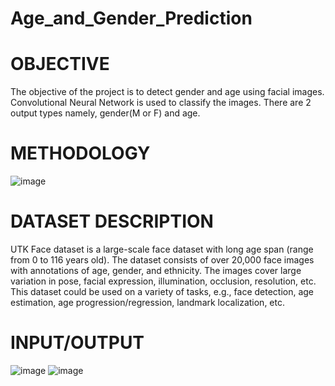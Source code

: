 # Age_and_Gender_Prediction
# OBJECTIVE
The objective of the project is to detect gender and age using facial images. Convolutional Neural Network is used to classify the images. There are 2 output types namely, gender(M or F) and age.

# METHODOLOGY
![image](https://user-images.githubusercontent.com/73791285/213120685-c95bc83f-fed0-4374-9ee7-7253b2a440e2.png)


# DATASET  DESCRIPTION
UTK Face dataset is a large-scale face dataset with long age span (range from 0 to 116 years old). The dataset consists of over 20,000 face images with annotations of age, gender, and ethnicity. The images cover large variation in pose, facial expression, illumination, occlusion, resolution, etc.
This dataset could be used on a variety of tasks, e.g., face detection, age estimation, age progression/regression, landmark localization, etc.


# INPUT/OUTPUT
![image](https://user-images.githubusercontent.com/73791285/213120901-69a054a2-cc91-4298-8a1d-3164f4e34d72.png)
![image](https://user-images.githubusercontent.com/73791285/213120074-1656e369-746f-42bc-8cfb-6901c37704ca.png)


